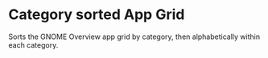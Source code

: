 # Category sorted App Grid

Sorts the GNOME Overview app grid by category, then alphabetically within each category.
